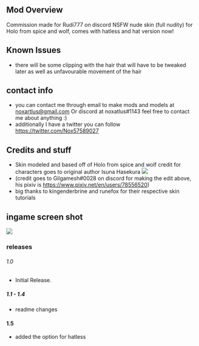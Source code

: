 ## Mod Overview
Commission made for Rudi777 on discord NSFW nude skin (full nudity) for Holo from spice and wolf, comes with hatless and hat version now!

## Known Issues
- there will be some clipping with the hair that will have to be tweaked later as well as unfavourable movement of the hair

## contact info
- you can contact me through email to make mods and models at noxartlus@gmail.com Or discord at noxatlus#1143 feel free to contact me about anything :)
- additionally I have a twitter you can follow https://twitter.com/Nox57589027

## Credits and stuff
- Skin modeled and based off of Holo from spice and wolf credit for characters goes to original author Isuna Hasekura
[![](https://cdn.discordapp.com/attachments/1013268009068011611/1014537025644396544/100772134_p0_master1200_1.webp)]()
- (credit goes to Gilgamesh#0028 on discord for making the edit above, his pixiv is https://www.pixiv.net/en/users/78556520)
- big thanks to kingenderbrine and runefox for their respective skin tutorials

## ingame screen shot
[![](https://cdn.discordapp.com/attachments/696430448380870669/1014533819329683547/20220831094803_1.jpg)]()

### releases

######  1.0
- Initial Release.

#####   1.1 - 1.4
- readme changes

#### 1.5
- added the option for hatless